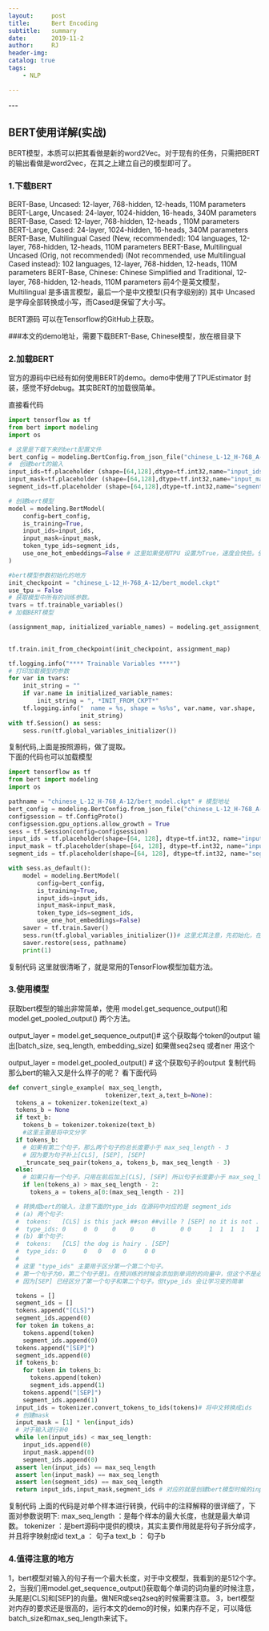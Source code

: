 ```yaml
---
layout:     post
title:      Bert Encoding
subtitle:   summary
date:       2019-11-2
author:     RJ
header-img: 
catalog: true
tags:
    - NLP

---
```

<p id = "build"></p>
---

## BERT使用详解(实战)
BERT模型，本质可以把其看做是新的word2Vec。对于现有的任务，只需把BERT的输出看做是word2vec，在其之上建立自己的模型即可了。

### 1.下载BERT<br>
BERT-Base, Uncased: 12-layer, 768-hidden, 12-heads, 110M parameters
BERT-Large, Uncased: 24-layer, 1024-hidden, 16-heads, 340M parameters
BERT-Base, Cased: 12-layer, 768-hidden, 12-heads , 110M parameters
BERT-Large, Cased: 24-layer, 1024-hidden, 16-heads, 340M parameters
BERT-Base, Multilingual Cased (New, recommended): 104 languages, 12-layer, 768-hidden, 12-heads, 110M parameters
BERT-Base, Multilingual Uncased (Orig, not recommended) (Not recommended, use Multilingual Cased instead): 102 languages, 12-layer, 768-hidden, 12-heads, 110M parameters
BERT-Base, Chinese: Chinese Simplified and Traditional, 12-layer, 768-hidden, 12-heads, 110M parameters
前4个是英文模型，Multilingual 是多语言模型，最后一个是中文模型(只有字级别的) 其中 Uncased 是字母全部转换成小写，而Cased是保留了大小写。

BERT源码 可以在Tensorflow的GitHub上获取。

###本文的demo地址，需要下载BERT-Base, Chinese模型，放在根目录下

### 2.加载BERT<br>
官方的源码中已经有如何使用BERT的demo。demo中使用了TPUEstimator 封装，感觉不好debug。其实BERT的加载很简单。

直接看代码
```python
import tensorflow as tf
from bert import modeling
import os

# 这里是下载下来的bert配置文件
bert_config = modeling.BertConfig.from_json_file("chinese_L-12_H-768_A-12/bert_config.json")
#  创建bert的输入
input_ids=tf.placeholder (shape=[64,128],dtype=tf.int32,name="input_ids")
input_mask=tf.placeholder (shape=[64,128],dtype=tf.int32,name="input_mask")
segment_ids=tf.placeholder (shape=[64,128],dtype=tf.int32,name="segment_ids")

# 创建bert模型
model = modeling.BertModel(
    config=bert_config,
    is_training=True,
    input_ids=input_ids,
    input_mask=input_mask,
    token_type_ids=segment_ids,
    use_one_hot_embeddings=False # 这里如果使用TPU 设置为True，速度会快些。使用CPU 或GPU 设置为False ，速度会快些。
)

#bert模型参数初始化的地方
init_checkpoint = "chinese_L-12_H-768_A-12/bert_model.ckpt"
use_tpu = False
# 获取模型中所有的训练参数。
tvars = tf.trainable_variables()
# 加载BERT模型

(assignment_map, initialized_variable_names) = modeling.get_assignment_map_from_checkpoint(tvars,
                                                                                       init_checkpoint)

tf.train.init_from_checkpoint(init_checkpoint, assignment_map)

tf.logging.info("**** Trainable Variables ****")
# 打印加载模型的参数
for var in tvars:
    init_string = ""
    if var.name in initialized_variable_names:
        init_string = ", *INIT_FROM_CKPT*"
    tf.logging.info("  name = %s, shape = %s%s", var.name, var.shape,
                    init_string)
with tf.Session() as sess:
    sess.run(tf.global_variables_initializer())
```

复制代码,上面是按照源码，做了提取。<br>
下面的代码也可以加载模型
```python
import tensorflow as tf
from bert import modeling
import os

pathname = "chinese_L-12_H-768_A-12/bert_model.ckpt" # 模型地址
bert_config = modeling.BertConfig.from_json_file("chinese_L-12_H-768_A-12/bert_config.json")# 配置文件地址。
configsession = tf.ConfigProto()
configsession.gpu_options.allow_growth = True
sess = tf.Session(config=configsession)
input_ids = tf.placeholder(shape=[64, 128], dtype=tf.int32, name="input_ids")
input_mask = tf.placeholder(shape=[64, 128], dtype=tf.int32, name="input_mask")
segment_ids = tf.placeholder(shape=[64, 128], dtype=tf.int32, name="segment_ids")

with sess.as_default():
    model = modeling.BertModel(
        config=bert_config,
        is_training=True,
        input_ids=input_ids,
        input_mask=input_mask,
        token_type_ids=segment_ids,
        use_one_hot_embeddings=False)
    saver = tf.train.Saver()
    sess.run(tf.global_variables_initializer())# 这里尤其注意，先初始化，在加载参数，否者会把bert的参数重新初始化。这里和demo1是有区别的
    saver.restore(sess, pathname)
    print(1)
```

复制代码
这里就很清晰了，就是常用的TensorFlow模型加载方法。

### 3.使用模型<br>
获取bert模型的输出非常简单，使用 model.get_sequence_output()和model.get_pooled_output() 两个方法。

output_layer = model.get_sequence_output()# 这个获取每个token的output 输出[batch_size, seq_length, embedding_size] 如果做seq2seq 或者ner 用这个<br>

output_layer = model.get_pooled_output() # 这个获取句子的output
复制代码
那么bert的输入又是什么样子的呢？ 看下面代码

```python
def convert_single_example( max_seq_length,
                           tokenizer,text_a,text_b=None):
  tokens_a = tokenizer.tokenize(text_a)
  tokens_b = None
  if text_b:
    tokens_b = tokenizer.tokenize(text_b) 
    #这里主要是将中文分字
  if tokens_b:
    # 如果有第二个句子，那么两个句子的总长度要小于 max_seq_length - 3
    # 因为要为句子补上[CLS], [SEP], [SEP]
    _truncate_seq_pair(tokens_a, tokens_b, max_seq_length - 3)
  else:
    # 如果只有一个句子，只用在前后加上[CLS], [SEP] 所以句子长度要小于 max_seq_length - 3
    if len(tokens_a) > max_seq_length - 2:
      tokens_a = tokens_a[0:(max_seq_length - 2)]

  # 转换成bert的输入，注意下面的type_ids 在源码中对应的是 segment_ids
  # (a) 两个句子:
  #  tokens:   [CLS] is this jack ##son ##ville ? [SEP] no it is not . [SEP]
  #  type_ids: 0     0  0    0    0     0       0 0     1  1  1  1   1 1
  # (b) 单个句子:
  #  tokens:   [CLS] the dog is hairy . [SEP]
  #  type_ids: 0     0   0   0  0     0 0
  #
  # 这里 "type_ids" 主要用于区分第一个第二个句子。
  # 第一个句子为0，第二个句子是1。在预训练的时候会添加到单词的的向量中，但这个不是必须的
  # 因为[SEP] 已经区分了第一个句子和第二个句子。但type_ids 会让学习变的简单

  tokens = []
  segment_ids = []
  tokens.append("[CLS]")
  segment_ids.append(0)
  for token in tokens_a:
    tokens.append(token)
    segment_ids.append(0)
  tokens.append("[SEP]")
  segment_ids.append(0)
  if tokens_b:
    for token in tokens_b:
      tokens.append(token)
      segment_ids.append(1)
    tokens.append("[SEP]")
    segment_ids.append(1)
  input_ids = tokenizer.convert_tokens_to_ids(tokens)# 将中文转换成ids
  # 创建mask
  input_mask = [1] * len(input_ids)
  # 对于输入进行补0
  while len(input_ids) < max_seq_length:
    input_ids.append(0)
    input_mask.append(0)
    segment_ids.append(0)
  assert len(input_ids) == max_seq_length
  assert len(input_mask) == max_seq_length
  assert len(segment_ids) == max_seq_length
  return input_ids,input_mask,segment_ids # 对应的就是创建bert模型时候的input_ids,input_mask,segment_ids 参数
```

复制代码
上面的代码是对单个样本进行转换，代码中的注释解释的很详细了，下面对参数说明下: max_seq_length ：是每个样本的最大长度，也就是最大单词数。 tokenizer ：是bert源码中提供的模块，其实主要作用就是将句子拆分成字，并且将字映射成id text_a ： 句子a text_b ： 句子b

### 4.值得注意的地方<br>
1，bert模型对输入的句子有一个最大长度，对于中文模型，我看到的是512个字。
2，当我们用model.get_sequence_output()获取每个单词的词向量的时候注意，头尾是[CLS]和[SEP]的向量。做NER或seq2seq的时候需要注意。
3，bert模型对内存的要求还是很高的，运行本文的demo的时候，如果内存不足，可以降低batch_size和max_seq_length来试下。